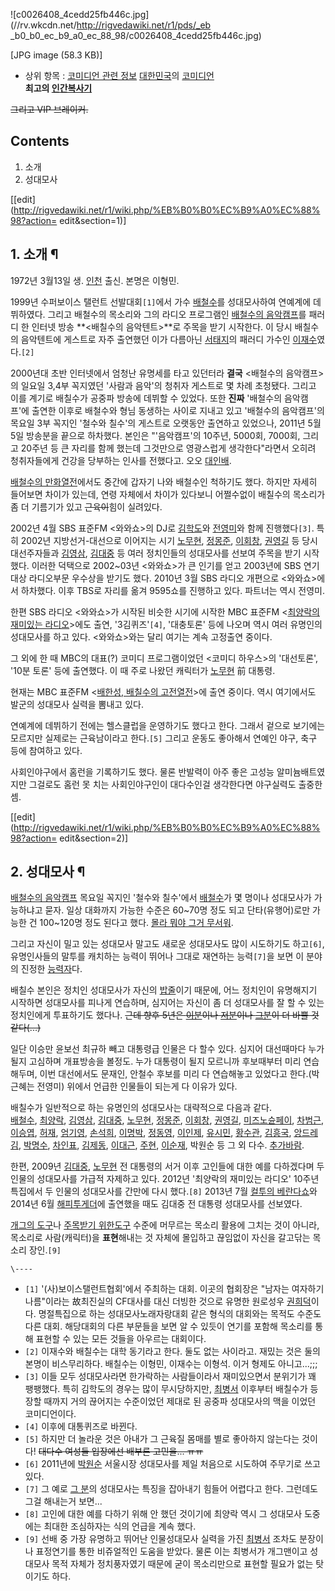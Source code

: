 ![c0026408_4cedd25fb446c.jpg](//rv.wkcdn.net/http://rigvedawiki.net/r1/pds/_eb
_b0_b0_ec_b9_a0_ec_88_98/c0026408_4cedd25fb446c.jpg)

[JPG image (58.3 KB)]

  

  * 상위 항목 : [코미디언 관련 정보](%EC%BD%94%EB%AF%B8%EB%94%94%EC%96%B8%20%EA%B4%80%EB%A0%A8%20%EC%A0%95%EB%B3%B4.md)
[대한민국](%EB%8C%80%ED%95%9C%EB%AF%BC%EA%B5%AD.md)의
[코미디언](%EC%BD%94%EB%AF%B8%EB%94%94%EC%96%B8.md)  
**최고의 [인간복사기](%EC%84%B1%EB%8C%80%EB%AA%A8%EC%82%AC.md)**

<del>그리고 VIP 브레이커.</del>

## Contents

    

1. 소개 
2. 성대모사 

[[edit](http://rigvedawiki.net/r1/wiki.php/%EB%B0%B0%EC%B9%A0%EC%88%98?action=
edit&section=1)]

## 1. 소개 ¶

1972년 3월13일 생. [인천](%EC%9D%B8%EC%B2%9C.md) 출신. 본명은 이형민.

  

1999년 수퍼보이스 탤런트 선발대회`[1]`에서 가수 [배철수](%EB%B0%B0%EC%B2%A0%EC%88%98.md)를
성대모사하여 연예계에 데뷔하였다. 그리고 배철수의 목소리와 그의 라디오 프로그램인 [배철수의 음악캠프](%EB%B0%B0%EC%B2%A0%EC%88%98%EC%9D%98%20%EC%9D%8C%EC%95%85%EC%BA%A0%ED%94%84.md)를 패러디 한 인터넷 방송
**<배칠수의 음악텐트>**로 주목을 받기 시작한다. 이 당시 배칠수의 음악텐트에 게스트로 자주 출연했던 이가 다름아닌
[서태지](%EC%84%9C%ED%83%9C%EC%A7%80.md)의 패러디 가수인
[이재수](%EC%9D%B4%EC%9E%AC%EC%88%98.md)였다.`[2]`

  

2000년대 초반 인터넷에서 엄청난 유명세를 타고 있던터라 **결국** <배철수의 음악캠프>의 일요일 3,4부 꼭지였던 '사람과 음악'의
청취자 게스트로 몇 차례 초청됐다. 그리고 이를 계기로 배칠수가 공중파 방송에 데뷔할 수 있었다. 또한 **진짜** '배철수의 음악캠프'에
출연한 이후로 배철수와 형님 동생하는 사이로 지내고 있고 '배철수의 음악캠프'의 목요일 3부 꼭지인 '철수와 칠수'의 게스트로 오랫동안
출연하고 있었으나, 2011년 5월 5일 방송분을 끝으로 하차했다. 본인은 "'음악캠프'의 10주년, 5000회, 7000회, 그리고
20주년 등 큰 자리를 함께 했는데 그것만으로 영광스럽게 생각한다"라면서 오히려 청취자들에게 건강을 당부하는 인사를 전했다고. 오오
[대인배](%EB%8C%80%EC%9D%B8%EB%B0%B0.md).

  

[배철수의 만화열전](%EB%B0%B0%EC%B2%A0%EC%88%98%EC%9D%98%20%EB%A7%8C%ED%99%94%EC%97%B4%EC%A0%84.md)에서도 중간에 갑자기 나와 배철수인 척하기도 했다. 하지만 자세히 들어보면 차이가 있는데, 연령 자체에서 차이가
있다보니 어쩔수없이 배칠수의 목소리가 좀 더 기름기가 있고 <del>근육이</del>힘이 실려있다.

  

2002년 4월 SBS 표준FM <와와쇼>의 DJ로 [김학도](%EA%B9%80%ED%95%99%EB%8F%84.md)와
[전영미](%EC%A0%84%EC%98%81%EB%AF%B8.md)와 함께 진행했다`[3]`. 특히 2002년 지방선거-대선으로
이어지는 시기 [노무현](%EB%85%B8%EB%AC%B4%ED%98%84.md),
[정몽준](%EC%A0%95%EB%AA%BD%EC%A4%80.md),
[이회창](%EC%9D%B4%ED%9A%8C%EC%B0%BD.md),
[권영길](%EA%B6%8C%EC%98%81%EA%B8%B8.md) 등 당시 대선주자들과
[김영삼](%EA%B9%80%EC%98%81%EC%82%BC.md),
[김대중](%EA%B9%80%EB%8C%80%EC%A4%91.md) 등 여러 정치인들의 성대모사를 선보여 주목을 받기 시작했다. 이러한
덕택으로 2002~03년 <와와쇼>가 큰 인기를 얻고 2003년에 SBS 연기대상 라디오부문 우수상을 받기도 했다. 2010년 3월 SBS
라디오 개편으로 <와와쇼>에서 하차했다. 이후 TBS로 자리를 옮겨 9595쇼를 진행하고 있다. 파트너는 역시 전영미.

  

한편 SBS 라디오 <와와쇼>가 시작된 비슷한 시기에 시작한 MBC 표준FM <[최양락의 재미있는 라디오](%EC%B5%9C%EC%96%91%EB%9D%BD%EC%9D%98%20%EC%9E%AC%EB%AF%B8%EC%9E%88%EB%8A%94%20%EB%9D%BC%EB%94%94%EC%98%A4.md)>에도 출연, '3김퀴즈'`[4]`, '대충토론' 등에 나오며 역시 여러 유명인의 성대모사를 하고 있다.
<와와쇼>와는 달리 여기는 계속 고정출연 중이다.

  

그 외에 한 때 MBC의 대표(?) 코미디 프로그램이었던 <코미디 하우스>의 '대선토론', '10분 토론' 등에 출연했다. 이 때 주로
나왔던 캐릭터가 [노무현](%EB%85%B8%EB%AC%B4%ED%98%84.md) 前 대통령.

  

현재는 MBC 표준FM <[배한성, 배칠수의 고전열전](%EB%B0%B0%ED%95%9C%EC%84%B1%2C%20%EB%B0%B0%EC%B9%A0%EC%88%98%EC%9D%98%20%EA%B3%A0%EC%A0%84%EC%97%B4%EC%A0%84.md)>에 출연 중이다.
역시 여기에서도 발군의 성대모사 실력을 뽐내고 있다.

  

연예계에 데뷔하기 전에는 헬스클럽을 운영하기도 했다고 한다. 그래서 겉으로 보기에는 모르지만 실제로는 근육남이라고 한다.`[5]` 그리고
운동도 좋아해서 연예인 야구, 축구 등에 참여하고 있다.

  

사회인야구에서 홈런을 기록하기도 했다. 물론 반발력이 아주 좋은 고성능 알미늄배트였지만 그걸로도 홈런 못 치는 사회인야구인이 대다수인걸
생각한다면 야구실력도 출중한 셈.

  

[[edit](http://rigvedawiki.net/r1/wiki.php/%EB%B0%B0%EC%B9%A0%EC%88%98?action=
edit&section=2)]

## 2. 성대모사 ¶

[배철수의 음악캠프](%EB%B0%B0%EC%B2%A0%EC%88%98%EC%9D%98%20%EC%9D%8C%EC%95%85%EC%BA%A0%ED%94%84.md) 목요일 꼭지인 '철수와 칠수'에서 [배철수](%EB%B0%B0%EC%B2%A0%EC%88%98.md)가
몇 명이나 성대모사가 가능하냐고 묻자. 일상 대화까지 가능한 수준은 60~70명 정도 되고 단타(유행어)로만 가능한 건 100~120명 정도
된다고 했다. [몰라 뭐야 그거 무서워](%EB%AA%B0%EB%9D%BC%20%EB%AD%90%EC%95%BC%20%EA%B7%B8%EA%B1%B0%20%EB%AC%B4%EC%84%9C%EC%9B%8C.md).

  

그리고 자신이 밀고 있는 성대모사 말고도 새로운 성대모사도 많이 시도하기도 하고`[6]`, 유명인사들의 말투를 캐치하는 능력이 뛰어나 그대로
재연하는 능력`[7]`을 보면 이 분야의 진정한 [능력자](%EB%8A%A5%EB%A0%A5%EC%9E%90.md)다.

  

배칠수 본인은 정치인 성대모사가 자신의 [밥줄](%EB%B0%A5%EC%A4%84.md)이기 때문에, 어느 정치인이 유명해지기 시작하면
성대모사를 피나게 연습하며, 심지어는 자신이 좀 더 성대모사를 잘 할 수 있는 정치인에게 투표하기도 했다나. <del>근데 향후 5년은 [이분](%EC%A0%95%EC%84%B1%ED%98%B8.md)이나 [저분](%EC%A0%84%EC%98%81%EB%AF%B8.md)이나 [그분](%EA%B9%80%EB%AF%B8%EC%A7%84.md)이 더 바쁠 것 같다(...)</del>

  

일단 이승만 윤보선 최규하 빼고 대통령급 인물은 다 할수 있다. 심지어 대선때마다 누가 될지 고심하며 개표방송을 볼정도. 누가 대통령이 될지
모르니까 후보때부터 미리 연습해두며, 이번 대선에서도 문재인, 안철수 후보를 미리 다 연습해놓고 있었다고 한다.(박근혜는 전영미) 위에서
언급한 인물들이 되는게 다 이유가 있다.

  

배칠수가 일반적으로 하는 유명인의 성대모사는 대략적으로 다음과 같다.  
[배철수](%EB%B0%B0%EC%B2%A0%EC%88%98.md),
[최양락](%EC%B5%9C%EC%96%91%EB%9D%BD.md),
[김영삼](%EA%B9%80%EC%98%81%EC%82%BC.md),
[김대중](%EA%B9%80%EB%8C%80%EC%A4%91.md),
[노무현](%EB%85%B8%EB%AC%B4%ED%98%84.md),
[정몽준](%EC%A0%95%EB%AA%BD%EC%A4%80.md),
[이회창](%EC%9D%B4%ED%9A%8C%EC%B0%BD.md),
[권영길](%EA%B6%8C%EC%98%81%EA%B8%B8.md), [미즈노슌페이](%EB%AF%B8%EC%A6%88%EB%85%B8%20%EC%8A%8C%ED%8E%98%EC%9D%B4.md),
[차범근](%EC%B0%A8%EB%B2%94%EA%B7%BC.md),
[이승엽](%EC%9D%B4%EC%8A%B9%EC%97%BD.md), [허재](%ED%97%88%EC%9E%AC.md),
[엄기영](%EC%97%84%EA%B8%B0%EC%98%81.md),
[손석희](%EC%86%90%EC%84%9D%ED%9D%AC.md),
[이명박](%EC%9D%B4%EB%AA%85%EB%B0%95.md),
[정동영](%EC%A0%95%EB%8F%99%EC%98%81.md),
[이인제](%EC%9D%B4%EC%9D%B8%EC%A0%9C.md),
[유시민](%EC%9C%A0%EC%8B%9C%EB%AF%BC.md),
[황수관](%ED%99%A9%EC%88%98%EA%B4%80.md),
[김흥국](%EA%B9%80%ED%9D%A5%EA%B5%AD.md),
[앙드레김](%EC%95%99%EB%93%9C%EB%A0%88%EA%B9%80.md),
[박명수](%EB%B0%95%EB%AA%85%EC%88%98.md),
[차인표](%EC%B0%A8%EC%9D%B8%ED%91%9C.md),
[김제동](%EA%B9%80%EC%A0%9C%EB%8F%99.md),
[이대근](%EC%9D%B4%EB%8C%80%EA%B7%BC.md), [주현](%EC%A3%BC%ED%98%84.md),
[이순재](%EC%9D%B4%EC%88%9C%EC%9E%AC.md), 박원순 등 그 외 다수.
[추가바람](%EC%B6%94%EA%B0%80%EB%B0%94%EB%9E%8C.md).

  

한편, 2009년 [김대중](%EA%B9%80%EB%8C%80%EC%A4%91.md),
[노무현](%EB%85%B8%EB%AC%B4%ED%98%84.md) 전 대통령의 서거 이후 고인들에 대한 예를 다하겠다며 두 인물의
성대모사를 가급적 자제하고 있다. 2012년 '최양락의 재미있는 라디오' 10주년 특집에서 두 인물의 성대모사를 간만에 다시 했다.`[8]`
2013년 7월 [컬투의 베란다쇼](%EC%BB%AC%ED%88%AC%EC%9D%98%20%EB%B2%A0%EB%9E%80%EB%8B%A4%EC%87%BC.md)와 2014년 6월
[해피투게더](%ED%95%B4%ED%94%BC%ED%88%AC%EA%B2%8C%EB%8D%94.md)에 출연했을 때도 김대중 전
대통령 성대모사를 선보였다.

  

[개그의 도구](%EC%95%88%EC%9C%A4%EC%83%81.md)나 [주목받기 위한도구](%EA%B9%80%EB%A7%88%EB%A9%94.md) 수준에 머무르는 목소리 활용에 그치는 것이 아니라, 목소리로
사람(캐릭터)을 **표현**해내는 것 자체에 몰입하고 끊임없이 자신을 갈고닦는 목소리 장인.`[9]`

`\----`

  * `[1]` '(사)보이스탤런트협회'에서 주최하는 대회. 이곳의 협회장은 "남자는 여자하기 나름"이라는 故최진실의 CF대사를 대신 더빙한 것으로 유명한 원로성우 [권희덕](%EA%B6%8C%ED%9D%AC%EB%8D%95.md)이다. 명절특집으로 하는 성대모사노래자랑대회 같은 형식의 대회와는 목적도 수준도 다른 대회. 해당대회의 다른 부문들을 보면 알 수 있듯이 연기를 포함해 목소리를 통해 표현할 수 있는 모든 것들을 아우르는 대회이다.
  * `[2]` 이재수와 배칠수는 대학 동기라고 한다. 둘도 없는 사이라고. 재밌는 것은 둘의 본명이 비스무리하다. 배칠수는 이형민, 이재수는 이형석. 이거 형제도 아니고...;;;
  * `[3]` 이들 모두 성대모사라면 한가락하는 사람들이라서 재미있으면서 분위기가 꽤 팽팽했다. 특히 김학도의 경우는 많이 무시당하지만, [최병서](%EC%B5%9C%EB%B3%91%EC%84%9C.md) 이후부터 배칠수가 등장할 때까지 거의 끊어지는 수준이었던 제대로 된 공중파 성대모사의 맥을 이었던 코미디언이다.
  * `[4]` 이후에 대통퀴즈로 바뀐다.
  * `[5]` 하지만 더 놀라운 것은 아내가 그 근육질 몸매를 별로 좋아하지 않는다는 것이다! <del>대다수 여성들 입장에선 배부른 고민을... ㅠㅠ</del>
  * `[6]` 2011년에 [박원순](%EB%B0%95%EC%9B%90%EC%88%9C.md) 서울시장 성대모사를 제일 처음으로 시도하여 주무기로 쓰고 있다.
  * `[7]` 그 예로 [그 분](%EC%9D%B4%EB%AA%85%EB%B0%95.md)의 성대모사는 특징을 잡아내기 힘들어 어렵다고 한다. 그런데도 그걸 해내는거 보면...
  * `[8]` 고인에 대한 예를 다하기 위해 안 했던 것이기에 최양락 역시 그 성대모사 도중에는 최대한 조심하자는 식의 언급을 계속 했다.
  * `[9]` 선배 중 가장 유명하고 뛰어난 인물성대모사 실력을 가진 [최병서](%EC%B5%9C%EB%B3%91%EC%84%9C.md) 조차도 분장이나 표정연기를 통한 비쥬얼적인 도움을 받았다. 물론 이는 최병서가 개그맨이고 성대모사 목적 자체가 정치풍자였기 때문에 굳이 목소리만으로 표현할 필요가 없는 탓이기도 하다.

